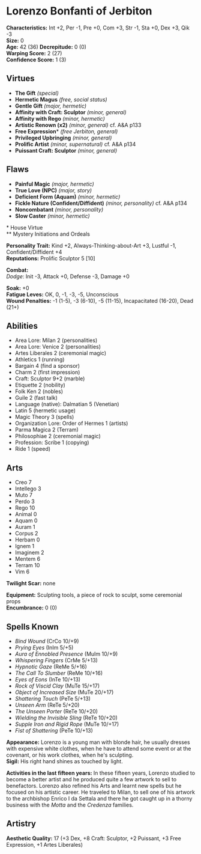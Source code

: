 # Lorenzo Bonfanti of Jerbiton

**Characteristics:** Int +2, Per -1, Pre +0, Com +3, Str -1, Sta +0, Dex +3, Qik -3  
**Size:** 0  
**Age:** 42  (36)
**Decrepitude:** 0 (0)  
**Warping Score:** 2 (27)  
**Confidence Score:** 1 (3)

## Virtues

- **The Gift** _(special)_
- **Hermetic Magus** _(free, social status)_
- **Gentle Gift** _(major, hermetic)_
- **Affinity with Craft: Sculptor** _(minor, general)_
- **Affinity with Rego** _(minor, hermetic)_
- **Artistic Renown (x2)** _(minor, general)_ cf. A&A p133
- **Free Expression**\* _(free Jerbiton, general)_
- **Privileged Upbringing** _(minor, general)_
- **Prolific Artist** _(minor, supernatural)_ cf. A&A p134
- **Puissant Craft: Sculptor** _(minor, general)_

## Flaws

- **Painful Magic** _(major, hermetic)_
- **True Love (NPC)** _(major, story)_
- **Deficient Form (Aquam)** _(minor, hermetic)_
- **Fickle Nature (Confident/Diffident)** _(minor, personality)_ cf. A&A p134
- **Noncombatant** _(minor, personality)_
- **Slow Caster** _(minor, hermetic)_

\* House Virtue  
** Mystery Initiations and Ordeals

**Personality Trait:** Kind +2, Always-Thinking-about-Art +3, Lustful -1, Confident/Diffident +4  
**Reputations:** Prolific Sculptor 5 [10]

**Combat:**  
*Dodge*: Init -3, Attack +0, Defense -3, Damage +0                                                                                                    

**Soak:** +0  
**Fatigue Leves:** OK, 0, -1, -3, -5, Unconscious  
**Wound Penalties:** -1 (1-5), -3 (6-10), -5 (11-15), Incapacitated (16-20), Dead (21+)

## Abilities

+ Area Lore: Milan 2 (personalities)
+ Area Lore: Venice 2 (personalities)
+ Artes Liberales 2 (ceremonial magic)
+ Athletics 1 (running)
+ Bargain 4 (find a sponsor)
+ Charm 2 (first impression)
+ Craft: Sculptor 9+2 (marble)
+ Etiquette 2 (nobility)
+ Folk Ken 2 (nobles)
+ Guile 2 (fast talk)
+ Language (native): Dalmatian 5 (Venetian)
+ Latin 5 (hermetic usage)
+ Magic Theory 3 (spells)
+ Organization Lore: Order of Hermes 1 (artists)
+ Parma Magica 2 (Terram)
+ Philosophiae 2 (ceremonial magic)
+ Profession: Scribe 1 (copying)
+ Ride 1 (speed)

## Arts

+ Creo 7
+ Intellego 3
+ Muto 7
+ Perdo 3
+ Rego 10
+ Animal 0
+ Aquam 0
+ Auram 1
+ Corpus 2
+ Herbam 0
+ Ignem 1
+ Imaginem 2
+ Mentem 6
+ Terram 10
+ Vim 6

**Twilight Scar:** none  

**Equipment:** Sculpting tools, a piece of rock to sculpt, some ceremonial props  
**Encumbrance:** 0 (0)

## Spells Known

+ *Bind Wound* (CrCo 10/+9)
+ *Prying Eyes* (InIm 5/+5)
+ *Aura of Ennobled Presence* (MuIm 10/+9)
+ *Whispering Fingers* (CrMe 5/+13)
+ *Hypnotic Gaze* (ReMe 5/+16)
+ *The Call To Slumber* (ReMe 10/+16)
+ *Eyes of Eons* (InTe 10/+13)
+ *Rock of Viscid Clay* (MuTe 15/+17)
+ *Object of Increased Size* (MuTe 20/+17)
+ *Shattering Touch* (PeTe 5/+13)
+ *Unseen Arm* (ReTe 5/+20)
+ *The Unseen Porter* (ReTe 10/+20)
+ *Wielding the Invisible Sling* (ReTe 10/+20)
+ *Supple Iron and Rigid Rope* (MuTe 10/+17)
+ *Fist of Shattering* (PeTe 10/+13)

**Appearance:** Lorenzo is a young man with blonde hair, he usually dresses with expensive white clothes, when he have to attend some event or at the covenant, or his work clothes, when he's sculpting.  
**Sigil:** His right hand shines as touched by light.

**Activities in the last fifteen years:** In these fifteen years, Lorenzo studied to become a better artist and he produced quite a few artwork to sell to benefactors. Lorenzo also refined his Arts and learnt new spells but he focused on his artistic career. He traveled to Milan, to sell one of his artwork to the archbishop Enrico I da Settala and there he got caught up in a thorny business with the *Motta* and the *Credenza* families.

## Artistry

**Aesthetic Quality:** 17 (+3 Dex, +8 Craft: Sculptor, +2 Puissant, +3 Free Expression, +1 Artes Liberales)
